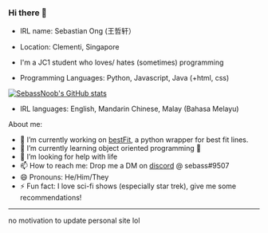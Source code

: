 ### Hi there 👋


- IRL name: Sebastian Ong (王哲轩）
- Location: Clementi, Singapore
- I'm a JC1 student who loves/ hates (sometimes) programming


- Programming Languages: Python, Javascript, Java (+html, css)

[![SebassNoob's GitHub stats](https://github-readme-stats.vercel.app/api?username=SebassNoob&theme=dark)](https://github.com/anuraghazra/github-readme-stats)

- IRL languages: English, Mandarin Chinese, Malay (Bahasa Melayu)


About me:

- 🔭 I’m currently working on [bestFit](https://github.com/SebassNoob/bestFit), a python wrapper for best fit lines.
- 🌱 I’m currently learning object oriented programming 🤮
- 🤔 I’m looking for help with life
- 📫 How to reach me: Drop me a DM on [discord](https://discord.com/channels/@me) @ sebass#9507
- 😄 Pronouns: He/Him/They
- ⚡ Fun fact: I love sci-fi shows (especially star trek), give me some recommendations!

<hr>

no motivation to update personal site lol

